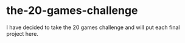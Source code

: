 # the-20-games-challenge
I have decided to take the 20 games challenge and will put each final project here.
